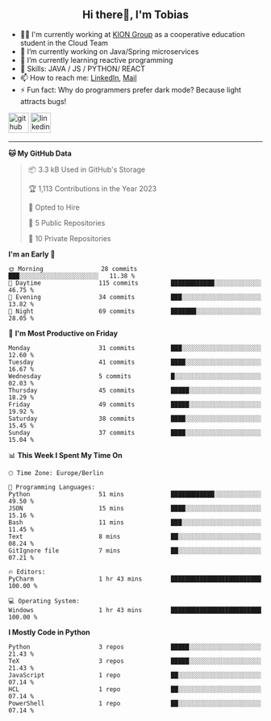 <h2 align="center">Hi there👋, I'm Tobias</h2>

- 🧑‍💼 I'm currently working at [KION Group](https://www.kiongroup.com/) as a cooperative education student in the Cloud Team
- 🔭 I’m currently working on Java/Spring microservices 
- 🌱 I’m currently learning reactive programming 
- 💪 Skills: JAVA / JS / PYTHON/ REACT
- 📫 How to reach me: [LinkedIn](https://www.linkedin.com/in/tgoetz), [Mail](mailto:mail@tobiasgoetz.com) 
- ⚡ Fun fact: Why do programmers prefer dark mode? Because light attracts bugs!

[<img src='https://cdn.jsdelivr.net/npm/simple-icons@3.0.1/icons/github.svg' alt='github' height='40'>](https://github.com/TobiasGoetz)  [<img src='https://cdn.jsdelivr.net/npm/simple-icons@3.0.1/icons/linkedin.svg' alt='linkedin' height='40'>](https://www.linkedin.com/in/tgoetz/)  

---

<!--START_SECTION:waka-->
**🐱 My GitHub Data** 

> 📦 3.3 kB Used in GitHub's Storage 
 > 
> 🏆 1,113 Contributions in the Year 2023
 > 
> 💼 Opted to Hire
 > 
> 📜 5 Public Repositories 
 > 
> 🔑 10 Private Repositories 
 > 
**I'm an Early 🐤** 

```text
🌞 Morning                28 commits          ███░░░░░░░░░░░░░░░░░░░░░░   11.38 % 
🌆 Daytime                115 commits         ████████████░░░░░░░░░░░░░   46.75 % 
🌃 Evening                34 commits          ███░░░░░░░░░░░░░░░░░░░░░░   13.82 % 
🌙 Night                  69 commits          ███████░░░░░░░░░░░░░░░░░░   28.05 % 
```
📅 **I'm Most Productive on Friday** 

```text
Monday                   31 commits          ███░░░░░░░░░░░░░░░░░░░░░░   12.60 % 
Tuesday                  41 commits          ████░░░░░░░░░░░░░░░░░░░░░   16.67 % 
Wednesday                5 commits           █░░░░░░░░░░░░░░░░░░░░░░░░   02.03 % 
Thursday                 45 commits          █████░░░░░░░░░░░░░░░░░░░░   18.29 % 
Friday                   49 commits          █████░░░░░░░░░░░░░░░░░░░░   19.92 % 
Saturday                 38 commits          ████░░░░░░░░░░░░░░░░░░░░░   15.45 % 
Sunday                   37 commits          ████░░░░░░░░░░░░░░░░░░░░░   15.04 % 
```


📊 **This Week I Spent My Time On** 

```text
🕑︎ Time Zone: Europe/Berlin

💬 Programming Languages: 
Python                   51 mins             ████████████░░░░░░░░░░░░░   49.50 % 
JSON                     15 mins             ████░░░░░░░░░░░░░░░░░░░░░   15.16 % 
Bash                     11 mins             ███░░░░░░░░░░░░░░░░░░░░░░   11.45 % 
Text                     8 mins              ██░░░░░░░░░░░░░░░░░░░░░░░   08.24 % 
GitIgnore file           7 mins              ██░░░░░░░░░░░░░░░░░░░░░░░   07.21 % 

🔥 Editors: 
PyCharm                  1 hr 43 mins        █████████████████████████   100.00 % 

💻 Operating System: 
Windows                  1 hr 43 mins        █████████████████████████   100.00 % 
```

**I Mostly Code in Python** 

```text
Python                   3 repos             █████░░░░░░░░░░░░░░░░░░░░   21.43 % 
TeX                      3 repos             █████░░░░░░░░░░░░░░░░░░░░   21.43 % 
JavaScript               1 repo              ██░░░░░░░░░░░░░░░░░░░░░░░   07.14 % 
HCL                      1 repo              ██░░░░░░░░░░░░░░░░░░░░░░░   07.14 % 
PowerShell               1 repo              ██░░░░░░░░░░░░░░░░░░░░░░░   07.14 % 
```




<!--END_SECTION:waka-->
